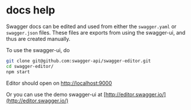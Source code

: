 docs help
=========

Swagger docs can be edited and used from either the `swagger.yaml` or `swagger.json` files. These files are exports from using the swagger-ui, and thus are created manually. 

To use the swagger-ui, do 

```sh
git clone git@github.com:swagger-api/swagger-editor.git
cd swagger-editor/
npm start
```

Editor should open on [http://localhost:9000](http://localhost:9000)

Or you can use the demo swagger-ui at [http://editor.swagger.io/](http://editor.swagger.io/)
